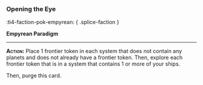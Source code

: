 ### **Opening the Eye**
:ti4-faction-pok-empyrean:
{ .splice-faction }

**Empyrean Paradigm**

---

**<span style="font-variant:small-caps;">Action</span>:** Place 1 frontier token in each system that does not contain any planets and does not already have a frontier token.
Then, explore each frontier token that is in a system that contains 1 or more of your ships.

Then, purge this card.
